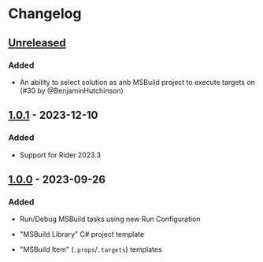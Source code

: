 <!-- Keep a Changelog guide -> https://keepachangelog.com -->

# Changelog

## [Unreleased]

### Added

- An ability to select solution as anb MSBuild project to execute targets on (#30 by @BenjaminHutchinson)

## [1.0.1] - 2023-12-10

### Added

- Support for Rider 2023.3

## [1.0.0] - 2023-09-26

### Added

- Run/Debug MSBuild tasks using new Run Configuration
- "MSBuild Library" C# project template

- "MSBuild Item" (`.props`/`.targets`) templates

[Unreleased]: https://github.com/seclerp/rider-msbuild-devkit/compare/v1.0.1...HEAD
[1.0.1]: https://github.com/seclerp/rider-msbuild-devkit/compare/v1.0.0...v1.0.1
[1.0.0]: https://github.com/seclerp/rider-msbuild-devkit/commits/v1.0.0
